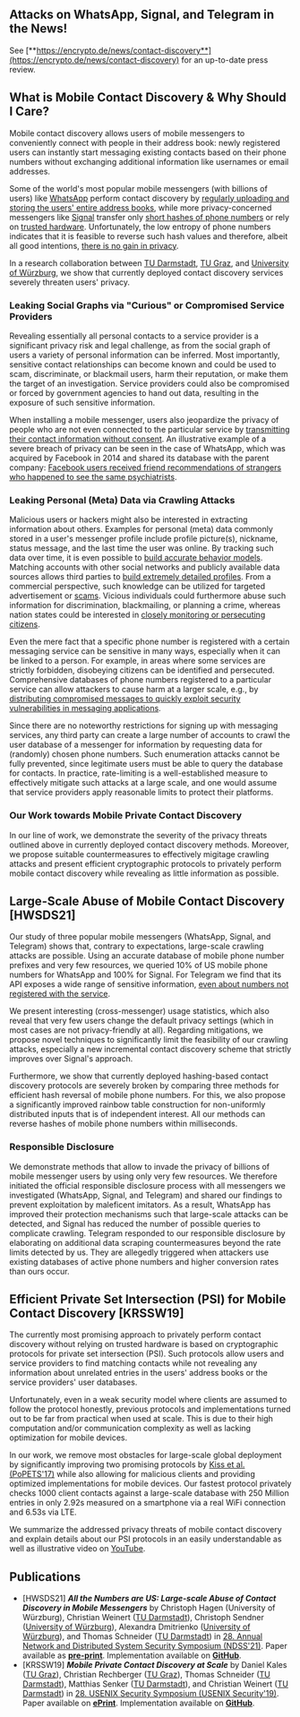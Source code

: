 ## Attacks on WhatsApp, Signal, and Telegram in the News!

See [**https://encrypto.de/news/contact-discovery**](https://encrypto.de/news/contact-discovery) for an up-to-date press review.

## What is Mobile Contact Discovery & Why Should I Care?

Mobile contact discovery allows users of mobile messengers to conveniently connect with people in their address book: newly registered users can instantly start messaging existing contacts based on their phone numbers without exchanging additional information like usernames or email addresses.

Some of the world's most popular mobile messengers (with billions of users) like [WhatsApp](https://www.whatsapp.com/) perform contact discovery by [regularly uploading and storing the users' entire address books](https://www.whatsapp.com/legal/#terms-of-service), while more privacy-concerned messengers like [Signal](https://signal.org/) transfer only [short hashes of phone numbers](https://support.signal.org/hc/en-us/articles/360007061452-Does-Signal-send-my-number-to-my-contacts-) or rely on [trusted hardware](https://signal.org/blog/private-contact-discovery/). Unfortunately, the low entropy of phone numbers indicates that it is feasible to reverse such hash values and therefore, albeit all good intentions, [there is no gain in privacy](https://doi.org/10.18420/sicherheit2018_04).

In a research collaboration between [TU Darmstadt](https://encrypto.de), [TU Graz](https://www.iaik.tugraz.at/), and [University of Würzburg](https://se.informatik.uni-wuerzburg.de/secure-software-systems-group/secure-software-systems-group/), we show that currently deployed contact discovery services severely threaten users' privacy.

### Leaking Social Graphs via "Curious" or Compromised Service Providers

Revealing essentially all personal contacts to a service provider is a significant privacy risk and legal challenge, as from the social graph of users a variety of personal information can be inferred. Most importantly, sensitive contact relationships can become known and could be used to scam, discriminate, or blackmail users, harm their reputation, or make them the target of an investigation. Service providers could also be compromised or forced by government agencies to hand out data, resulting in the exposure of such sensitive information.

When installing a mobile messenger, users also jeopardize the privacy of people who are not even connected to the particular service by [transmitting their contact information without consent](https://guild.co/blog/is-whatsapp-in-breach-of-the-gdpr-a-lawyers-view/). An illustrative
example of a severe breach of privacy can be seen in the case of WhatsApp, which was acquired by Facebook in 2014 and shared its database with the parent company: [Facebook users received friend recommendations of strangers who happened to see the same psychiatrists](https://splinternews.com/facebook-recommended-that-this-psychiatrists-patients-f-1793861472).

### Leaking Personal (Meta) Data via Crawling Attacks

Malicious users or hackers might also be interested in extracting information about others. Examples for personal (meta) data commonly stored in a user's messenger profile include profile picture(s), nickname, status message, and the last time the user was online. By tracking such data over time, it is even possible to [build accurate behavior models](https://onlinestatusmonitor.com/). Matching accounts with other social networks and publicly available data sources allows third parties to [build extremely detailed profiles](https://doi.org/10.1145/2994459.2994471). From a commercial perspective, such knowledge can be utilized for targeted advertisement or [scams](https://www.usenix.org/conference/usenixsecurity19/presentation/tu). Vicious individuals could furthermore abuse such information for discrimination, blackmailing, or planning a crime, whereas nation states could be interested in [closely monitoring or persecuting citizens](https://www.zdnet.com/article/hong-kong-protesters-warn-of-telegram-feature-that-can-disclose-their-identities/).

Even the mere fact that a specific phone number is registered with a certain messaging service can be sensitive in many ways, especially when it can be linked to a person. For example, in areas where some services are strictly forbidden, disobeying citizens can be identified and persecuted. Comprehensive databases of phone numbers registered to a particular service can allow attackers to cause harm at a larger scale, e.g., by [distributing compromised messages to quickly exploit security vulnerabilities in messaging applications](https://www.forbes.com/sites/zakdoffman/2019/11/16/new-whatsapp-threat-confirmed-android-and-ios-users-at-risk-from-malicious-video-files/).

Since there are no noteworthy restrictions for signing up with messaging services, any third party can create a large number of accounts to crawl the user database of a messenger for information by requesting data for (randomly) chosen phone numbers. Such enumeration attacks cannot be fully prevented, since legitimate users must be able to query the database for contacts. In practice, rate-limiting is a well-established measure to effectively mitigate such attacks at a large scale, and one would assume that service providers apply reasonable limits to protect their platforms.

### Our Work towards Mobile **Private** Contact Discovery

In our line of work, we demonstrate the severity of the privacy threats outlined above in currently deployed contact discovery methods. Moreover, we propose suitable countermeasures to effectively migitage crawling attacks and present efficient cryptographic protocols to privately perform mobile contact discovery while revealing as little information as possible.

## Large-Scale Abuse of Mobile Contact Discovery [HWSDS21]

Our study of three popular mobile messengers (WhatsApp, Signal, and Telegram) shows that, contrary to expectations, large-scale crawling attacks are possible. Using an accurate database of mobile phone number prefixes and very few resources, we queried 10% of US mobile phone numbers for WhatsApp and 100% for Signal. For Telegram we find that its API exposes a wide range of sensitive information, [even about numbers not registered with the service](https://core.telegram.org/tdlib/docs/classtd_1_1td__api_1_1imported_contacts.html).

We present interesting (cross-messenger) usage statistics, which also reveal that very few users change the default privacy settings (which in most cases are not privacy-friendly at all). Regarding mitigations, we propose novel techniques to significantly limit the feasibility of our crawling attacks, especially a new incremental contact discovery scheme that strictly improves over Signal's approach.

Furthermore, we show that currently deployed hashing-based contact discovery protocols are severely broken by comparing three methods for efficient hash reversal of mobile phone numbers. For this, we also propose a significantly improved rainbow table construction for non-uniformly distributed inputs that is of independent interest. All our methods can reverse hashes of mobile phone numbers within milliseconds.

### Responsible Disclosure

We demonstrate methods that allow to invade the privacy of billions of mobile messenger users by using only very few resources. We therefore initiated the official responsible disclosure process with all messengers we investigated (WhatsApp, Signal, and Telegram) and shared our findings to prevent exploitation by maleficent imitators.
As a result, WhatsApp has improved their protection mechanisms such that large-scale attacks can be detected, and Signal has reduced the number of possible queries to complicate crawling. Telegram responded to our responsible disclosure by elaborating on additional data scraping countermeasures beyond the rate limits detected by us. They are allegedly triggered when attackers use existing databases of active phone numbers and higher conversion rates than ours occur.

## Efficient Private Set Intersection (PSI) for Mobile Contact Discovery [KRSSW19]

The currently most promising approach to privately perform contact discovery without relying on trusted hardware is based on cryptographic protocols for private set intersection (PSI). Such protocols allow users and service providers to find matching contacts while not revealing any information about unrelated entries in the users' address books or the service providers' user databases.

Unfortunately, even in a weak security model where clients are assumed to follow the protocol honestly, previous protocols and implementations turned out to be far from practical when used at scale. This is due to their high computation and/or communication complexity as well as lacking optimization for mobile devices.

In our work, we remove most obstacles for large-scale global deployment by significantly improving two promising protocols by [Kiss et al. (PoPETS'17)](https://eprint.iacr.org/2017/670) while also allowing for malicious clients and providing optimized implementations for mobile devices. Our fastest protocol privately checks 1000 client contacts against a large-scale database with 250 Million entries in only 2.92s measured on a smartphone via a real WiFi connection and 6.53s via LTE.

We summarize the addressed privacy threats of mobile contact discovery and explain details about our PSI protocols in an easily understandable as well as illustrative video on [YouTube](https://www.youtube.com/watch?v=4vgKHmNaAAw).

## Publications
 * [HWSDS21] **_All the Numbers are US: Large-scale Abuse of Contact Discovery in Mobile Messengers_** by Christoph Hagen (University of Würzburg), Christian Weinert ([TU Darmstadt](https://encrypto.de/weinert)), Christoph Sendner ([University of Würzburg](https://se.informatik.uni-wuerzburg.de/secure-software-systems-group/staff0/christoph-sendner/)), Alexandra Dmitrienko ([University of Würzburg](https://se.informatik.uni-wuerzburg.de/secure-software-systems-group/staff0/alexandra-dmitrienko/)), and Thomas Schneider ([TU Darmstadt](https://encrypto.de/schneider)) in [28. Annual Network and Distributed System Security Symposium (NDSS'21)](https://www.ndss-symposium.org/ndss-2021/). Paper available as **[pre-print](https://encrypto.de/papers/HWSDS21.pdf)**. Implementation available on **[GitHub](https://github.com/contact-discovery)**.
 * [KRSSW19] **_Mobile Private Contact Discovery at Scale_** by Daniel Kales ([TU Graz](https://www.iaik.tugraz.at/person/daniel-kales/)), Christian Rechberger ([TU Graz](https://www.iaik.tugraz.at/person/christian-rechberger/)), Thomas Schneider ([TU Darmstadt](https://www.encrypto.de/schneider)), Matthias Senker ([TU Darmstadt](https://www.encrypto.cs.tu-darmstadt.de/home_page/news_feed/news_details_166274.en.jsp)), and Christian Weinert ([TU Darmstadt](https://www.encrypto.de/weinert)) in [28. USENIX Security Symposium (USENIX Security'19)](https://www.usenix.org/conference/usenixsecurity19). Paper available on **[ePrint](https://eprint.iacr.org/2019/517)**. Implementation available on **[GitHub](https://github.com/contact-discovery)**.
 